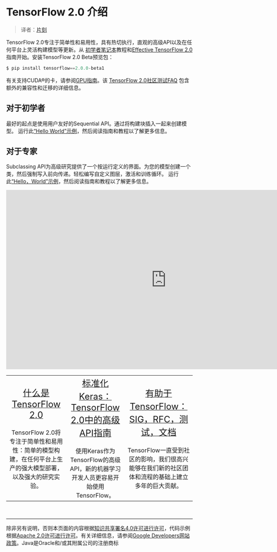 # TensorFlow 2.0 介绍

> 译者：[片刻](https://github.com/jiangzhonglian)

TensorFlow 2.0专注于简单性和易用性，具有热切执行，直观的高级API以及在任何平台上灵活构建模型等更新。从 [初学者笔记本](https://tensorflow.google.cn/beta/tutorials/quickstart/beginner)教程和[Effective TensorFlow 2.0](https://tensorflow.google.cn/beta/guide/effective_tf2)指南开始。安装TensorFlow 2.0 Beta预览包：

```python
$ pip install tensorflow==2.0.0-beta1
```

有关支持CUDA®的卡，请参阅[GPU指南](https://tensorflow.google.cn/install/gpu)。该 [TensorFlow 2.0社区测试FAQ](https://github.com/tensorflow/community/blob/master/sigs/testing/faq.md) 包含额外的兼容性和迁移的详细信息。


## 对于初学者

最好的起点是使用用户友好的Sequential API。通过将构建块插入一起来创建模型。
运行此[“Hello World”示例](https://colab.research.google.com/github/tensorflow/docs/blob/master/site/en/r2/tutorials/quickstart/beginner.ipynb)，然后阅读指南和教程以了解更多信息。

## 对于专家

Subclassing API为高级研究提供了一个按运行定义的界面。为您的模型创建一个类，然后强制写入前向传递。轻松编写自定义图层，激活和训练循环。
运行此[“Hello，World”示例](https://colab.research.google.com/github/tensorflow/docs/blob/master/site/en/r2/tutorials/quickstart/advanced.ipynb)，然后阅读指南和教程以了解更多信息。

<iframe width="863" height="485" src="https://www.youtube.com/embed/lEljKc9ZtU8" frameborder="0" allow="accelerometer; autoplay; encrypted-media; gyroscope; picture-in-picture" allowfullscreen></iframe>

<br/>
<table>
  <tr align="center">
    <td><a title="什么是TensorFlow 2.0" href="https://medium.com/tensorflow/whats-coming-in-tensorflow-2-0-d3663832e9b8" target="_blank"><font size="5">什么是TensorFlow 2.0</font></a> <br/> <br/> TensorFlow 2.0将专注于简单性和易用性：简单的模型构建，在任何平台上生产的强大模型部署，以及强大的研究实验。
</td>
    <td><a title="标准化Keras：TensorFlow 2.0中的高级API指南" href="https://medium.com/tensorflow/standardizing-on-keras-guidance-on-high-level-apis-in-tensorflow-2-0-bad2b04c819a" target="_blank"><font size="5">标准化Keras：TensorFlow 2.0中的高级API指南</font></a> <br/> <br/> 使用Keras作为TensorFlow的高级API，新的机器学习开发人员更容易开始使用TensorFlow。
</td>
    <td><a title="有助于TensorFlow：SIG，RFC，测试，文档" href="https://medium.com/tensorflow/contributing-to-tensorflow-sigs-rfcs-testing-and-docs-1c0f8240166c" target="_blank"><font size="5">有助于TensorFlow：SIG，RFC，测试，文档</font></a> <br/> <br/> TensorFlow一直受到社区的影响，我们很高兴能够在我们新的社区团体和流程的基础上建立多年的巨大贡献。
  </tr>
</table>
<br/>

---

除非另有说明，否则本页面的内容根据[知识共享署名4.0许可进行许可](https://creativecommons.org/licenses/by/4.0/)，代码示例根据[Apache 2.0许可进行许可](https://www.apache.org/licenses/LICENSE-2.0)。有关详细信息，请参阅[Google Developers网站政策](https://developers.google.cn/site-policies)。Java是Oracle和/或其附属公司的注册商标

